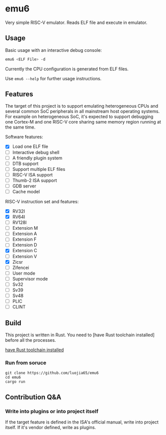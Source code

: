 # emu6

Very simple RISC-V emulator. Reads ELF file and execute in emulator.

## Usage

Basic usage with an interactive debug console:

```bash
emu6 <ELF File> -d
```

Currently the CPU configuration is generated from ELF files.

Use `emu6 --help` for further usage instructions.

## Features

The target of this project is to support emulating heterogeneous CPUs and several common SoC peripherals in all mainstream host operating systems.
For example on heterogeneous SoC, it's expected to support debugging one Cortex-M and one RISC-V core sharing same memory region running at the same time.

Software features:

- [x] Load one ELF file
- [ ] Interactive debug shell
- [ ] A friendly plugin system
- [ ] DTB support
- [ ] Support multiple ELF files
- [ ] RISC-V ISA support
- [ ] Thumb-2 ISA support
- [ ] GDB server
- [ ] Cache model

RISC-V instruction set and features:

- [x] RV32I
- [x] RV64I
- [ ] RV128I
- [ ] Extension M
- [ ] Extension A
- [ ] Extension F
- [ ] Extension D
- [x] Extension C
- [ ] Extension V
- [x] Zicsr
- [ ] Zifencei
- [ ] User mode
- [ ] Supervisor mode
- [ ] Sv32
- [ ] Sv39
- [ ] Sv48
- [ ] PLIC
- [ ] CLINT

## Build

This project is written in Rust. You need to [have Rust toolchain installed] before all the processes.

[have Rust toolchain installed](https://rustup.rs)

### Run from soruce

```
git clone https://github.com/luojia65/emu6
cd emu6
cargo run
```

## Contribution Q&A

### Write into plugins or into project itself

If the target feature is defined in the ISA's official manual, write into project
itself. If it's vendor defined, write as plugins.
